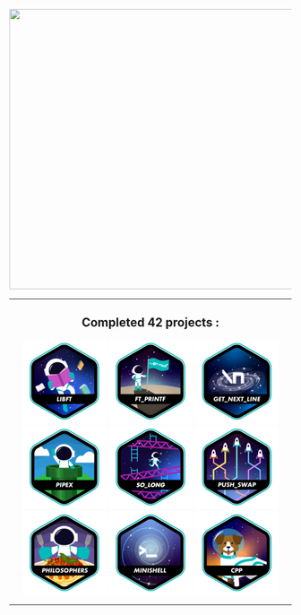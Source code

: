 <p align="center">
  <img width="1080" height="500" src="https://github.com/Qrshh/Qrshh/blob/main/Gif/1.gif">
</p>

<div align="center">

<hr>

## Completed 42 projects :

[![LIBFT](https://github.com/Qrshh/Qrshh/blob/main/Badges/libft.png)](https://github.com/Qrshh/42_Libft)
[![PRINTF](https://github.com/Qrshh/Qrshh/blob/main/Badges/printf.png)](https://github.com/Qrshh/42_Printf)
[![GET NEXT LINE](https://github.com/Qrshh/Qrshh/blob/main/Badges//get_next_linee.png)](https://github.com/Qrshh/42_Get_next_line)
[![PIPEX](https://github.com/Qrshh/Qrshh/blob/main/Badges/pipexe.png)](https://github.com/Qrshh/42_Pipex)
[![SO LONG](https://github.com/Qrshh/Qrshh/blob/main/Badges/so_longe.png)](https://github.com/Qrshh/42_So_Long)
[![PUSH SWAP](https://github.com/Qrshh/Qrshh/blob/main/Badges/push_swape.png)](https://github.com/Qrshh/42_Push_Swap)
[![PHILOSOPHERS](https://github.com/Qrshh/Qrshh/blob/main/Badges/philosopherse.png)](https://github.com/Qrshh/42_Philosophers)
[![MINISHELL](https://github.com/Qrshh/Qrshh/blob/main/Badges/minishelle.png)](https://github.com/Qrshh/42_Minishell)
[![CPP](https://github.com/Qrshh/Qrshh/blob/main/Badges/cppe.png)](https://github.com/Qrshh/42_CPP)

<hr>
